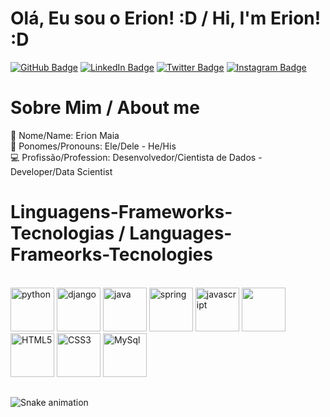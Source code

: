 # Olá, Eu sou o Erion! :D / Hi, I'm Erion! :D

[![GitHub Badge](https://img.shields.io/badge/github-%23121011.svg?style=for-the-badge&logo=github&logoColor=white&link=https://github.com/erionmaia)](https://github.com/erionmaia)
[![LinkedIn Badge](https://img.shields.io/badge/linkedin-%230077B5.svg?style=for-the-badge&logo=linkedin&logoColor=white&link=https://www.linkedin.com/in/erionmaia/)](https://www.linkedin.com/in/erionmaia/)
[![Twitter Badge](https://img.shields.io/badge/Twitter-%231DA1F2.svg?style=for-the-badge&logo=Twitter&logoColor=whit&link=https://twitter.com/erionschlenger)](https://twitter.com/erionschlenger)
[![Instagram Badge](https://img.shields.io/badge/Instagram-%23E4405F.svg?style=for-the-badge&logo=Instagram&logoColor=white&link=https://www.instagram.com/erionschlenger)](https://www.instagram.com/erionschlenger)

##

# Sobre Mim / About me
🧒 Nome/Name: Erion Maia</br>
😬 Ponomes/Pronouns: Ele/Dele - He/His</br>
💻 Profissão/Profession: Desenvolvedor/Cientista de Dados - Developer/Data Scientist</br>

##

# Linguagens-Frameworks-Tecnologias / Languages-Frameorks-Tecnologies
<div style="display: inline_block"></br>
    <img height="70em" aling=center alt="python" src="https://cdn.jsdelivr.net/gh/devicons/devicon/icons/python/python-original.svg" />
    <img height="70em" aling=center alt="django" src="https://cdn.jsdelivr.net/gh/devicons/devicon/icons/django/django-plain.svg" />
    <img height="70em" aling=center alt="java" src="https://cdn.jsdelivr.net/gh/devicons/devicon/icons/java/java-original.svg" />
    <img height="70em" aling=center alt="spring" src="https://cdn.jsdelivr.net/gh/devicons/devicon/icons/spring/spring-original.svg" />
    <img height="70em" aling=center alt="javascript" src="https://cdn.jsdelivr.net/gh/devicons/devicon/icons/javascript/javascript-original.svg" />
    <img height="70em" src="https://cdn.jsdelivr.net/gh/devicons/devicon/icons/go/go-original-wordmark.svg" />
    <img height="70em" aling=center alt="HTML5" src="https://cdn.jsdelivr.net/gh/devicons/devicon/icons/html5/html5-original.svg" />
    <img height="70em" aling=center alt="CSS3" src="https://cdn.jsdelivr.net/gh/devicons/devicon/icons/css3/css3-original.svg" /> 
    <img height="70em" aling=center alt="MySql" src="https://cdn.jsdelivr.net/gh/devicons/devicon/icons/mysql/mysql-original.svg" />
</div>

##

![Snake animation](https://github.com/erionmaia/erionmaia/blob/main/.github/workflows/cobinha.yml)
